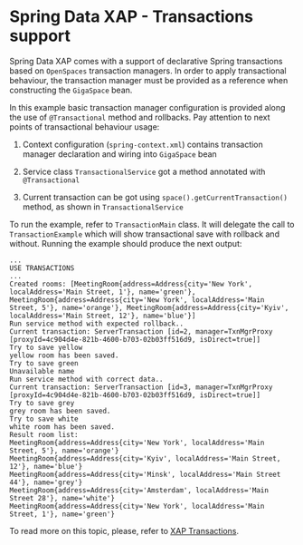 Spring Data XAP - Transactions support
======================================

Spring Data XAP comes with a support of declarative Spring transactions based on `OpenSpaces` transaction managers. In order to apply transactional behaviour, the transaction manager must be provided as a reference when constructing the `GigaSpace` bean.

In this example basic transaction manager configuration is provided along the use of `@Transactional` method and rollbacks. Pay attention to next points of transactional behaviour usage:

1. Context configuration (`spring-context.xml`) contains transaction manager declaration and wiring into `GigaSpace` bean

2. Service class `TransactionalService` got a method annotated with `@Transactional`

3. Current transaction can be got using `space().getCurrentTransaction()` method, as shown in `TransactionalService`

To run the example, refer to `TransactionMain` class. It will delegate the call to `TransactionExample` which will show transactional save with rollback and without. Running the example should produce the next output:

```
...
USE TRANSACTIONS
...
Created rooms: [MeetingRoom{address=Address{city='New York', localAddress='Main Street, 1'}, name='green'}, MeetingRoom{address=Address{city='New York', localAddress='Main Street, 5'}, name='orange'}, MeetingRoom{address=Address{city='Kyiv', localAddress='Main Street, 12'}, name='blue'}]
Run service method with expected rollback.. 
Current transaction: ServerTransaction [id=2, manager=TxnMgrProxy [proxyId=4c904d4e-821b-4600-b703-02b03ff516d9, isDirect=true]]
Try to save yellow
yellow room has been saved.
Try to save green
Unavailable name
Run service method with correct data..
Current transaction: ServerTransaction [id=3, manager=TxnMgrProxy [proxyId=4c904d4e-821b-4600-b703-02b03ff516d9, isDirect=true]]
Try to save grey
grey room has been saved.
Try to save white
white room has been saved.
Result room list: 
MeetingRoom{address=Address{city='New York', localAddress='Main Street, 5'}, name='orange'}
MeetingRoom{address=Address{city='Kyiv', localAddress='Main Street, 12'}, name='blue'}
MeetingRoom{address=Address{city='Minsk', localAddress='Main Street 44'}, name='grey'}
MeetingRoom{address=Address{city='Amsterdam', localAddress='Main Street 28'}, name='white'}
MeetingRoom{address=Address{city='New York', localAddress='Main Street, 1'}, name='green'}
```

To read more on this topic, please, refer to [XAP Transactions](http://docs.gigaspaces.com/xap101/transaction-overview.html).
